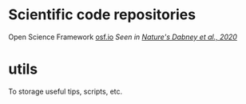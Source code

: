 # Scientific code repositories
Open Science Framework
[osf.io](https://osf.io)
_Seen in [Nature's Dabney et al., 2020](https://doi.org/10.1038/s41586-019-1924-6)_

# utils

To storage useful tips, scripts, etc.
